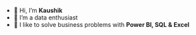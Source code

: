 - 👋 Hi, I’m **Kaushik**
- 👀 I’m a data enthusiast
- 🌱 I like to solve business problems with **Power BI, SQL & Excel**


<!---
Kaushik-Dubey11/Kaushik-Dubey11 is a ✨ special ✨ repository because its `README.md` (this file) appears on your GitHub profile.
You can click the Preview link to take a look at your changes.
--->
